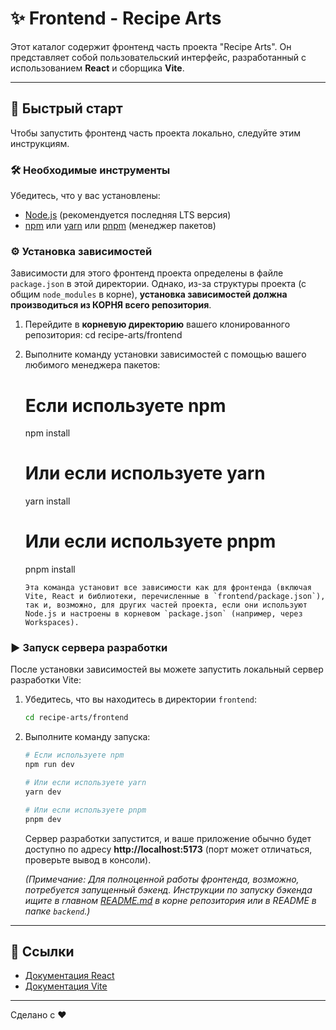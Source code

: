 # ✨ Frontend - Recipe Arts

Этот каталог содержит фронтенд часть проекта "Recipe Arts". Он представляет собой пользовательский интерфейс, разработанный с использованием **React** и сборщика **Vite**.

---

## 🚀 Быстрый старт

Чтобы запустить фронтенд часть проекта локально, следуйте этим инструкциям.

### 🛠️ Необходимые инструменты

Убедитесь, что у вас установлены:

*   [Node.js](https://nodejs.org/) (рекомендуется последняя LTS версия)
*   [npm](https://www.npmjs.com/) или [yarn](https://yarnpkg.com/) или [pnpm](https://pnpm.io/) (менеджер пакетов)

### ⚙️ Установка зависимостей

Зависимости для этого фронтенд проекта определены в файле `package.json` в этой директории. Однако, из-за структуры проекта (с общим `node_modules` в корне), **установка зависимостей должна производиться из КОРНЯ всего репозитория**.

1.  Перейдите в **корневую директорию** вашего клонированного репозитория:
    cd recipe-arts/frontend

2.  Выполните команду установки зависимостей с помощью вашего любимого менеджера пакетов:
    # Если используете npm
    npm install

    # Или если используете yarn
    yarn install

    # Или если используете pnpm
    pnpm install
    ```
    Эта команда установит все зависимости как для фронтенда (включая Vite, React и библиотеки, перечисленные в `frontend/package.json`), так и, возможно, для других частей проекта, если они используют Node.js и настроены в корневом `package.json` (например, через Workspaces).

### ▶️ Запуск сервера разработки

После установки зависимостей вы можете запустить локальный сервер разработки Vite:

1.  Убедитесь, что вы находитесь в директории `frontend`:
    ```bash
    cd recipe-arts/frontend
    ```
2.  Выполните команду запуска:
    ```bash
    # Если используете npm
    npm run dev

    # Или если используете yarn
    yarn dev

    # Или если используете pnpm
    pnpm dev
    ```
    Сервер разработки запустится, и ваше приложение обычно будет доступно по адресу **http://localhost:5173** (порт может отличаться, проверьте вывод в консоли).

    *(Примечание: Для полноценной работы фронтенда, возможно, потребуется запущенный бэкенд. Инструкции по запуску бэкенда ищите в главном [README.md](../README.md) в корне репозитория или в README в папке `backend`.)*

---


## 🔗 Ссылки

*   [Документация React](https://reactjs.org/docs/getting-started.html)
*   [Документация Vite](https://vitejs.dev/guide/)

---

Сделано с ❤️